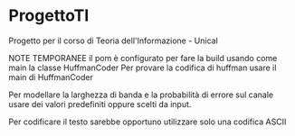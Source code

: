# ProgettoTI


Progetto per il corso di Teoria dell'Informazione - Unical

NOTE TEMPORANEE
il pom è configurato per fare la build usando come main la classe HuffmanCoder
Per provare la codifica di huffman usare il main di HuffmanCoder

Per modellare la larghezza di banda e la probabilità di errore sul canale usare 
dei valori predefiniti oppure scelti da input.

Per codificare il testo sarebbe opportuno utilizzare solo una codifica ASCII
